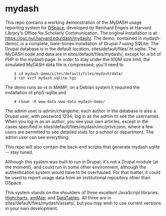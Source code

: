 mydash
======

This repo contains a working demonstration of the MyDASH usage reporting system for [DSpace](http://www.dspace.org/), developed by Reinhard Engels at Harvard Library's Office for Scholarly Communication.  The original installation is at https://osc.hul.harvard.edu/dash/mydash/.  The demo, contained in mydash-demo/, is a complete, bare-bones installation of Drupal 7 using SQLite.  The Drupal database is in the default location, sites/default/files/.ht.sqlite.  The MyDASH code and data are in sites/default/files/mydash/, except for a bit of PHP in the mydash page.  In order to stay under the 100M size limit, the simulated MyDASH data file is compressed; you'll need to

        $ cd mydash-demo/sites/default/files/mydash/data/
        $ tar xvzf mydash.sqlite.tgz

The demo runs as-is in MAMP; on a Debian system it required the installation of php5-sqlite and 

        # chown -R www-data.www-data mydash-demo/

The admin user is admin/changeme; each author in the database is also a Drupal user, with password 1234; log in as the admin to see the usernames.  When you log in as an author, you see your own articles, except in the cases specified in sites/default/files/mydash/inc/privs.json, where a few users are permitted to see detailed stats for a school or department.  The admin user can see everything. 

This repo will also contain the back-end scripts that generate mydash.sqlite -- stay tuned.

Although this system was built to run in Drupal, it's not a Drupal module (at the moment), and could run in some other environment, although the authentication system would have to be overhauled.  For that matter, it could be used to report usage data from an institutional repository other than DSpace.

This system stands on the shoulders of three excellent JavaScript libraries: [Highcharts](http://www.highcharts.com/), [amMap](http://www.ammap.com/), and [DataTables](https://datatables.net/).  All three are in sites/default/files/mydash/assets/, but you may wish to use current versions in your own development.